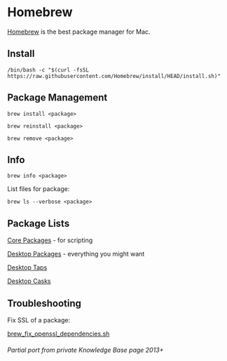 # Homebrew

[Homebrew](https://brew.sh/) is the best package manager for Mac.

## Install

```shell
/bin/bash -c "$(curl -fsSL https://raw.githubusercontent.com/Homebrew/install/HEAD/install.sh)"
```

## Package Management

```shell
brew install <package>
```

```shell
brew reinstall <package>
```

```shell
brew remove <package>
```

## Info

```shell
brew info <package>
```

List files for package:

```shell
brew ls --verbose <package>
```

## Package Lists

[Core Packages](https://github.com/HariSekhon/DevOps-Bash-tools/blob/master/setup/brew-packages.txt) -
for scripting

[Desktop Packages](https://github.com/HariSekhon/DevOps-Bash-tools/blob/master/setup/brew-packages-desktop.txt) -
everything you might want

[Desktop Taps](https://github.com/HariSekhon/DevOps-Bash-tools/blob/master/setup/brew-packages-desktop-taps.txt)

[Desktop Casks](https://github.com/HariSekhon/DevOps-Bash-tools/blob/master/setup/brew-packages-desktop-casks.txt)

## Troubleshooting

Fix SSL of a package:

[brew_fix_openssl_dependencies.sh](https://github.com/HariSekhon/DevOps-Bash-tools/blob/master/setup/brew_fix_openssl_dependencies.sh)

###### Partial port from private Knowledge Base page 2013+

